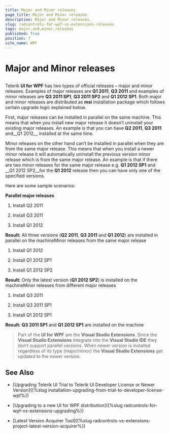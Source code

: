 ```yaml
---
title: Major and Minor releases
page_title: Major and Minor releases
description: Major and Minor releases.
slug: radcontrols-for-wpf-vs-extensions-releases
tags: major,and,minor,releases
published: True
position: 7
site_name: WPF
---
```


# Major and Minor releases

## 

Telerik __UI for WPF__ has two types of official releases – major and minor releases. Examples of major releases are __Q1 2011__, __Q3 2011__ and examples of minor releases are __Q3 2011 SP1__, __Q3 2011 SP2__ and __Q1 2012 SP1__. Both major and minor releases are distributed as __msi__ installation package which follows certain upgrade logic explained below.

First, major releases can be installed in parallel on the same machine. This means that when you install new major release it doesn’t uninstall your existing major releases. An example is that you can have __Q2 2011__, __Q3 2011__ and__Q1 2012__ installed at the same time.

Minor releases on the other hand can’t be installed in parallel when they are from the same major release. This means that when you install a newer minor release it will automatically uninstall the previous version minor release which is from the same major release. An example is that if there are two minor releases for the same major release e.g. __Q1 2012 SP1__ and __Q1 2012 SP2__for the __Q1 2012__ release then you can have only one of the specified versions.

Here are some sample scenarios:

__Parallel major releases__

1. Install Q2 2011

1. Install Q3 2011

1. Install Q1 2012

__Result:__ All three versions (__Q2 2011__, __Q3 2011__ and __Q1 2012__) are installed in parallel on the machineMinor releases from the same major release

1. Install Q1 2012

1. Install Q1 2012 SP1

1. Install Q1 2012 SP2

__Result:__ Only the latest version (__Q1 2012 SP2__) is installed on the machineMinor releases from different major releases

1. Install Q3 2011

1. Install Q3 2011 SP1

1. Install Q1 2012 SP1

__Result:__ __Q3 2011 SP1__ and __Q1 2012 SP1__ are installed on the machine

>Part of the __UI for WPF__ are the __Visual Studio Extensions__. Since the __Visual Studio Extensions__ integrate into the __Visual Studio IDE__ they don’t support parallel versions. When newer version is installed regardless of its type (major/minor) the __Visual Studio Extensions__ get updated to the newer version.

## See Also

 * [Upgrading Telerik UI Trial to Telerik UI Developer License or Newer Version]({%slug installation-upgrading-from-trial-to-developer-license-wpf%})

 * [Upgrading to a new UI for WPF distribution]({%slug radcontrols-for-wpf-vs-extensions-upgrading%})

 * [Latest Version Acquirer Tool]({%slug radcontrols-vs-extensions-project-latest-version-acquirer%})
